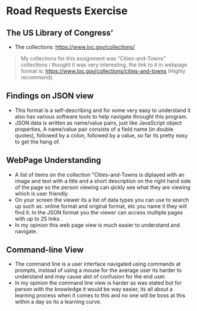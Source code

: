 # Road Requests Exercise

## The US Library of Congress’ 
* The collections: https://www.loc.gov/collections/
 

> My collections for this assignment  was "Cities-and-Towns" collections i thought it was very interesting, the link to it in webpage format is:
https://www.loc.gov/collections/cities-and-towns (Highly recommend).


## Findings on JSON view
* This format is a self-describing and for some very easy to understand it also has various software tools to help navigate throught this program.
* JSON data is written as name/value pairs, just like JavaScript object properties, A name/value pair consists of a field name (in double quotes), followed by a colon, followed by a value, so far its pretty easy to get the hang of.

  
## WebPage Understanding

* A list of items on the collection "Cities-and-Towns is diplayed with an image and text with a title and a short description on the right hand side of the page so the person viewing can qickly see what they are viewing which is user friendly.
* On your screen the viewer its a list of data types you can use to search up such as: online format and original format, etc you name it they will find it. In the JSON format you the viewer can access multiple pages with up to 25 links .
* In my opinion this web page view is much easier to understand and navigate.

## Command-line View
* The command line is a user interface navigated using commands at prompts, instead of using a mouse for the average user its harder to understand and may cause alot of confusion for the end user.
* In my opinion the command line view is harder as was stated but for person with the knowledge it would be way easier, its all about a learning process when it comes to this and no one will be boss at this within a day so its a learning curve. 




   
 
